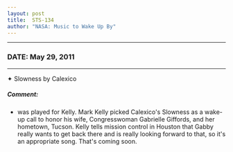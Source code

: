 ```yaml
---
layout: post
title:  STS-134
author: "NASA: Music to Wake Up By"
---
```


----
### DATE: May 29, 2011
----
✦ Slowness by Calexico

##### Comment:
* was played for Kelly. Mark Kelly picked Calexico's Slowness as a wake-up call to honor his wife, Congresswoman Gabrielle Giffords, and her hometown, Tucson. Kelly tells mission control in Houston that Gabby really wants to get back there and is really looking forward to that, so it's an appropriate song. That's coming soon.
